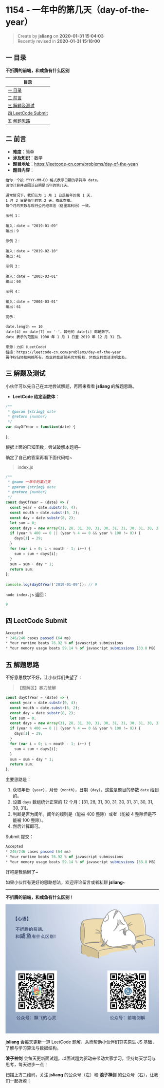 1154 - 一年中的第几天（day-of-the-year）
===

> Create by **jsliang** on **2020-01-31 15:04:03**  
> Recently revised in **2020-01-31 15:18:00**

## 一 目录

**不折腾的前端，和咸鱼有什么区别**

| 目录 |
| --- | 
| [一 目录](#chapter-one) | 
| [二 前言](#chapter-two) |
| [三 解题及测试](#chapter-three) |
| [四 LeetCode Submit](#chapter-four) |
| [五 解题思路](#chapter-five) |

## 二 前言



* **难度**：简单
* **涉及知识**：数学
* **题目地址**：https://leetcode-cn.com/problems/day-of-the-year/
* **题目内容**：

```
给你一个按 YYYY-MM-DD 格式表示日期的字符串 date，
请你计算并返回该日期是当年的第几天。

通常情况下，我们认为 1 月 1 日是每年的第 1 天，
1 月 2 日是每年的第 2 天，依此类推。
每个月的天数与现行公元纪年法（格里高利历）一致。

示例 1：

输入：date = "2019-01-09"
输出：9

示例 2：

输入：date = "2019-02-10"
输出：41

示例 3：

输入：date = "2003-03-01"
输出：60

示例 4：

输入：date = "2004-03-01"
输出：61

提示：

date.length == 10
date[4] == date[7] == '-'，其他的 date[i] 都是数字。
date 表示的范围从 1900 年 1 月 1 日至 2019 年 12 月 31 日。

来源：力扣（LeetCode）
链接：https://leetcode-cn.com/problems/day-of-the-year
著作权归领扣网络所有。商业转载请联系官方授权，非商业转载请注明出处。
```

## 三 解题及测试



小伙伴可以先自己在本地尝试解题，再回来看看 **jsliang** 的解题思路。

* **LeetCode 给定函数体**：

```js
/**
 * @param {string} date
 * @return {number}
 */
var dayOfYear = function(date) {
    
};
```

根据上面的已知函数，尝试破解本题吧~

确定了自己的答案再看下面代码哈~

> index.js

```js
/**
 * @name 一年中的第几天
 * @param {string} date
 * @return {number}
 */
const dayOfYear = (date) => {
  const year = date.substr(0, 4);
  const mouth = date.substr(5, 2);
  const day = date.substr(8, 2);
  let sum = 0;
  const days = new Array(31, 28, 31, 30, 31, 30, 31, 31, 30, 31, 30, 31);
  if (year % 400 == 0 || (year % 4 == 0 && year % 100 != 0)) {
    days[1] = 29;
  }
  for (var i = 0; i < mouth - 1; i++) {
    sum = sum + days[i];
  }
  sum = sum + day * 1;
  return sum;
};

console.log(dayOfYear('2019-01-09')); // 9
```

`node index.js` 返回：

```js
9
```

## 四 LeetCode Submit



```js
Accepted
* 246/246 cases passed (64 ms)
* Your runtime beats 76.92 % of javascript submissions
* Your memory usage beats 59.14 % of javascript submissions (33.8 MB)
```

## 五 解题思路



不好意思数学不好，让小伙伴们失望了：

> 【题解区】暴力破解

```js
const dayOfYear = (date) => {
  const year = date.substr(0, 4);
  const mouth = date.substr(5, 2);
  const day = date.substr(8, 2);
  let sum = 0;
  const days = new Array(31, 28, 31, 30, 31, 30, 31, 31, 30, 31, 30, 31);
  if (year % 400 == 0 || (year % 4 == 0 && year % 100 != 0)) {
    days[1] = 29;
  }
  for (var i = 0; i < mouth - 1; i++) {
    sum = sum + days[i];
  }
  sum = sum + day * 1;
  return sum;
};
```

主要思路是：

1. 获取年份（`year`），月份（`month`），日期（`day`），这些是题目的参数 `date` 给到的。
2. 设置 `days` 数组统计正常的 12 个月：[31, 28, 31, 30, 31, 30, 31, 31, 30, 31, 30, 31]。
3. 判断是否为闰年。闰年的规则是（能被 400 整除）或者（能被 4 整除但是不能被 100 整除）。
4. 然后计算即可。

Submit 提交：

```js
Accepted
* 246/246 cases passed (64 ms)
* Your runtime beats 76.92 % of javascript submissions
* Your memory usage beats 59.14 % of javascript submissions (33.8 MB)
```

好吧是我偷懒了~

如果小伙伴有更好的思路想法，欢迎评论留言或者私聊 **jsliang**~

---

**不折腾的前端，和咸鱼有什么区别！**

![图](../../../public-repertory/img/z-index-small.png)

**jsliang** 会每天更新一道 LeetCode 题解，从而帮助小伙伴们夯实原生 JS 基础，了解与学习算法与数据结构。

**浪子神剑** 会每天更新面试题，以面试题为驱动来带动大家学习，坚持每天学习与思考，每天进步一点！

扫描上方二维码，关注 **jsliang** 的公众号（左）和 **浪子神剑** 的公众号（右），让我们一起折腾！

